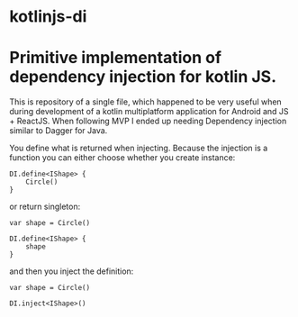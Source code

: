 # kotlinjs-di
<h1>Primitive implementation of dependency injection for kotlin JS.</h1>

This is repository of a single file, which happened to be very useful when during development of a kotlin multiplatform application for Android and JS + ReactJS. 
When following MVP I ended up needing Dependency injection similar to Dagger for Java.

You define what is returned when injecting. Because the injection is a function you can either choose whether you 
create instance:
```
DI.define<IShape> {
    Circle()
}
```

or return singleton:
```
var shape = Circle()

DI.define<IShape> {
    shape
}
```

and then you inject the definition:
```
var shape = Circle()

DI.inject<IShape>()
```



 
